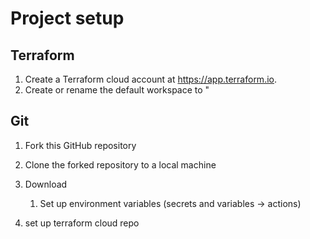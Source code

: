# Project setup

## Terraform

1. Create a Terraform cloud account at https://app.terraform.io.
2. Create or rename the default workspace to "

## Git

1. Fork this GitHub repository
2. Clone the forked repository to a local machine
3. Download 

    1. Set up environment variables (secrets and variables -> actions)

2. set up terraform cloud repo